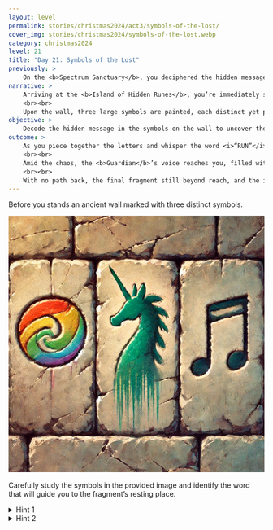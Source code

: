 ```yaml
---
layout: level
permalink: stories/christmas2024/act3/symbols-of-the-lost/
cover_img: stories/christmas2024/symbols-of-the-lost.webp
category: christmas2024
level: 21
title: "Day 21: Symbols of the Lost"
previously: >
    On the <b>Spectrum Sanctuary</b>, you deciphered the hidden message within the refracted beams of light, revealing the location of the next fragment of the Veil of Wonder. Guided to a hidden clearing in the forebay, you claimed the fifth fragment and felt the island’s magic pulse with renewed life. Now, with only one fragment remaining, you set your sights on the next destination.
narrative: >
    Arriving at the <b>Island of Hidden Runes</b>, you’re immediately surrounded by towering stones etched with ancient markings, as if the land itself is whispering secrets long forgotten. The air is thick with an aura of timeless mystery, and the path leads you to a secluded stone wall in the heart of the island.
    <br><br>
    Upon the wall, three large symbols are painted, each distinct yet part of a hidden code. Studying them closely, you sense there’s a message to decode — a clue that will guide you to the final fragment of the <b>Veil of Wonder</b>.
objective: >
    Decode the hidden message in the symbols on the wall to uncover the location of the final fragment.
outcome: >
    As you piece together the letters and whisper the word <i>“RUN”</i>, a deep rumble echoes through the island, and the ground beneath you starts to shake violently. You rush outside to find the entire island trembling as if awakening from an ancient slumber. In the distance, the other islands begin to quake as well, each one crumbling and shifting as the cloud bridges that once connected them implode and vanish, one by one.
    <br><br>
    Amid the chaos, the <b>Guardian</b>’s voice reaches you, filled with alarm. <i>“The Evil Force… it must have sabotaged this place. The fragment you seek is not here.”</i> A dark presence seems to linger in the air, and you realize this has all been part of a trap. The only trace left behind is the taunting message: <i>“RUN”</i>.
    <br><br>
    With no path back, the final fragment still beyond reach, and the islands collapsing around you, the journey to restore the <b>Veil of Wonder</b> has taken a grim turn.
---
```


Before you stands an ancient wall marked with three distinct symbols.

<div><img class="challenge-img" src="/assets/img/stories/christmas2024/wall-symbols.webp"></div>

Carefully study the symbols in the provided image and identify the word that will guide you to the fragment’s resting place.

<details>
 <summary>Hint 1</summary>
 Think about the words associated with each symbol. How can you use them to get a single word?
</details>

<details>
 <summary>Hint 2</summary>
 Maybe using one of the letters of each word will help. But which one?
</details>
